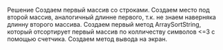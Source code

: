  <!-- Задача : 
 Написать программу, которая из имеющегося массива строк формирует массив из строк, длина которых меньше либо равна 3 символа.
Первоначальный массив можно ввести с клавиатуры, либо задать на старте выполнения алгоритма.
 При решение не рекомендуется пользоваться коллекциями, лучше обойтись исключительно массивами
Написать программу, которая из имеющегося массива строк формирует массив из строк, длина которых меньше либо равна 3 символа. Первоначальный массив можно ввести с клавиатуры, либо задать на старте выполнения алгоритма. При решение не рекомендуется пользоваться коллекциями, лучше обойтись исключительно массивами -->


Решение
Создаем первый массив со строками. Создаем место под второй массив, аналогичный длинне первого, т.к. не знаем наверняка длинну второго массива.
Создаем первый метод ArraySortString, который отсортирует первый массив по колличеству символов <=3 с помощью счетчика. 
Создаем метод вывода на экран.